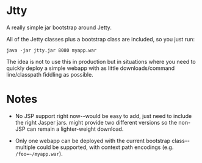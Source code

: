 
Jtty
====

A really simple jar bootstrap around Jetty.

All of the Jetty classes plus a bootstrap class are included, so you just run:

    java -jar jtty.jar 8080 myapp.war

The idea is not to use this in production but in situations where you need to quickly deploy a simple webapp with as little downloads/command line/classpath fiddling as possible.

Notes
=====

* No JSP support right now--would be easy to add, just need to include the right Jasper jars. might provide two different versions so the non-JSP can remain a lighter-weight download.

* Only one webapp can be deployed with the current bootstrap class--multiple could be supported, with context path encodings (e.g. `/foo=~/myapp.war`).

